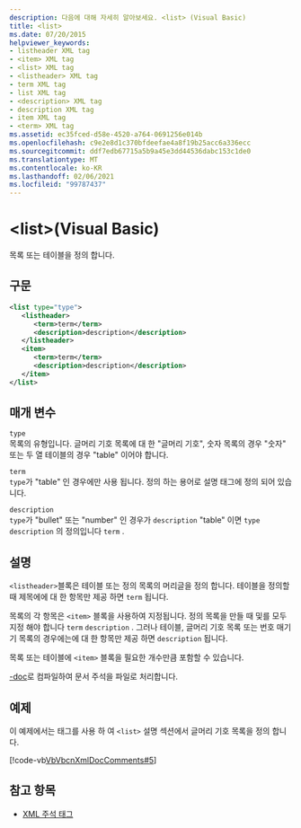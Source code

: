 ```yaml
---
description: 다음에 대해 자세히 알아보세요. <list> (Visual Basic)
title: <list>
ms.date: 07/20/2015
helpviewer_keywords:
- listheader XML tag
- <item> XML tag
- <list> XML tag
- <listheader> XML tag
- term XML tag
- list XML tag
- <description> XML tag
- description XML tag
- item XML tag
- <term> XML tag
ms.assetid: ec35fced-d58e-4520-a764-0691256e014b
ms.openlocfilehash: c9e2e8d1c370bfdeefae4a8f19b25acc6a336ecc
ms.sourcegitcommit: ddf7edb67715a5b9a45e3dd44536dabc153c1de0
ms.translationtype: MT
ms.contentlocale: ko-KR
ms.lasthandoff: 02/06/2021
ms.locfileid: "99787437"
---
```

# <a name="list-visual-basic"></a>\<list>(Visual Basic)

목록 또는 테이블을 정의 합니다.  
  
## <a name="syntax"></a>구문  
  
```xml  
<list type="type">  
   <listheader>  
      <term>term</term>  
      <description>description</description>  
   </listheader>  
   <item>  
      <term>term</term>  
      <description>description</description>  
   </item>  
</list>  
```  
  
## <a name="parameters"></a>매개 변수  

 `type`  
 목록의 유형입니다. 글머리 기호 목록에 대 한 "글머리 기호", 숫자 목록의 경우 "숫자" 또는 두 열 테이블의 경우 "table" 이어야 합니다.  
  
 `term`  
 `type`가 "table" 인 경우에만 사용 됩니다. 정의 하는 용어로 설명 태그에 정의 되어 있습니다.  
  
 `description`  
 `type`가 "bullet" 또는 "number" 인 경우가 `description` "table" 이면 `type` `description` 의 정의입니다 `term` .  
  
## <a name="remarks"></a>설명  

 `<listheader>`블록은 테이블 또는 정의 목록의 머리글을 정의 합니다. 테이블을 정의할 때 제목에에 대 한 항목만 제공 하면 `term` 됩니다.  
  
 목록의 각 항목은 `<item>` 블록을 사용하여 지정됩니다. 정의 목록을 만들 때 및를 모두 지정 해야 합니다 `term` `description` . 그러나 테이블, 글머리 기호 목록 또는 번호 매기기 목록의 경우에는에 대 한 항목만 제공 하면 `description` 됩니다.  
  
 목록 또는 테이블에 `<item>` 블록을 필요한 개수만큼 포함할 수 있습니다.  
  
 [-doc](../../reference/command-line-compiler/doc.md)로 컴파일하여 문서 주석을 파일로 처리합니다.  
  
## <a name="example"></a>예제  

 이 예제에서는 태그를 사용 하 여 `<list>` 설명 섹션에서 글머리 기호 목록을 정의 합니다.  
  
 [!code-vb[VbVbcnXmlDocComments#5](~/samples/snippets/visualbasic/VS_Snippets_VBCSharp/VbVbcnXmlDocComments/VB/Class1.vb#5)]  
  
## <a name="see-also"></a>참고 항목

- [XML 주석 태그](index.md)
